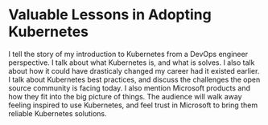 # Valuable Lessons in Adopting Kubernetes

I tell the story of my introduction to Kubernetes from a DevOps engineer perspective. I talk about what Kubernetes is, and what is solves.
I also talk about how it could have drasticaly changed my career had it existed earlier. 
I talk about Kubernetes best practices, and discuss the challenges the open source community is facing today.
I also mention Microsoft products and how they fit into the big picture of things.
The audience will walk away feeling inspired to use Kubernetes, and feel trust in Microsoft to bring them reliable Kubernetes solutions.
